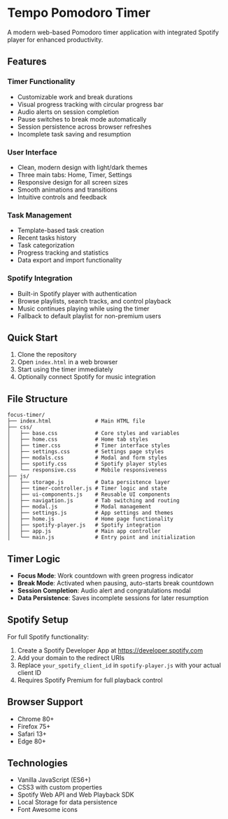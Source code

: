 # Tempo Pomodoro Timer

A modern web-based Pomodoro timer application with integrated Spotify player for enhanced productivity.

## Features

### Timer Functionality
- Customizable work and break durations
- Visual progress tracking with circular progress bar
- Audio alerts on session completion
- Pause switches to break mode automatically
- Session persistence across browser refreshes
- Incomplete task saving and resumption

### User Interface
- Clean, modern design with light/dark themes
- Three main tabs: Home, Timer, Settings
- Responsive design for all screen sizes
- Smooth animations and transitions
- Intuitive controls and feedback

### Task Management
- Template-based task creation
- Recent tasks history
- Task categorization
- Progress tracking and statistics
- Data export and import functionality

### Spotify Integration
- Built-in Spotify player with authentication
- Browse playlists, search tracks, and control playback
- Music continues playing while using the timer
- Fallback to default playlist for non-premium users

## Quick Start

1. Clone the repository
2. Open `index.html` in a web browser
3. Start using the timer immediately
4. Optionally connect Spotify for music integration

## File Structure

```
focus-timer/
├── index.html              # Main HTML file
├── css/
│   ├── base.css            # Core styles and variables
│   ├── home.css            # Home tab styles
│   ├── timer.css           # Timer interface styles
│   ├── settings.css        # Settings page styles
│   ├── modals.css          # Modal and form styles
│   ├── spotify.css         # Spotify player styles
│   └── responsive.css      # Mobile responsiveness
├── js/
│   ├── storage.js          # Data persistence layer
│   ├── timer-controller.js # Timer logic and state
│   ├── ui-components.js    # Reusable UI components
│   ├── navigation.js       # Tab switching and routing
│   ├── modal.js            # Modal management
│   ├── settings.js         # App settings and themes
│   ├── home.js             # Home page functionality
│   ├── spotify-player.js   # Spotify integration
│   ├── app.js              # Main app controller
│   └── main.js             # Entry point and initialization
```

## Timer Logic

- **Focus Mode**: Work countdown with green progress indicator
- **Break Mode**: Activated when pausing, auto-starts break countdown
- **Session Completion**: Audio alert and congratulations modal
- **Data Persistence**: Saves incomplete sessions for later resumption

## Spotify Setup

For full Spotify functionality:

1. Create a Spotify Developer App at https://developer.spotify.com
2. Add your domain to the redirect URIs
3. Replace `your_spotify_client_id` in `spotify-player.js` with your actual client ID
4. Requires Spotify Premium for full playback control

## Browser Support

- Chrome 80+
- Firefox 75+
- Safari 13+
- Edge 80+

## Technologies

- Vanilla JavaScript (ES6+)
- CSS3 with custom properties
- Spotify Web API and Web Playback SDK
- Local Storage for data persistence
- Font Awesome icons
